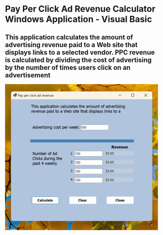 # Pay Per Click Ad Revenue Calculator Windows Application - Visual Basic

## This application calculates the amount of advertising revenue paid to a Web site that displays links to a selected vendor. PPC revenue is calculated by dividing the cost of advertising by the number of times users click on an advertisement

![PPC Windows Application Preview](CostPerClickWindowsApp.png)
